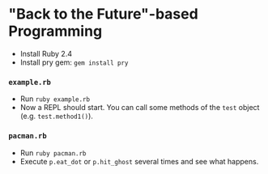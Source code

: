 # "Back to the Future"-based Programming

* Install Ruby 2.4
* Install pry gem: `gem install pry`

### `example.rb`

* Run `ruby example.rb`
* Now a REPL should start. You can call some methods of the `test` object (e.g. `test.method1()`).

### `pacman.rb`

* Run `ruby pacman.rb`
* Execute `p.eat_dot` or `p.hit_ghost` several times and see what happens.
